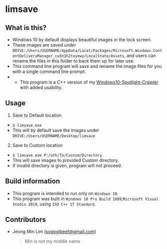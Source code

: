 # limsave

## What is this?

- Windows 10 by default displays beautiful images in the lock screen. 
- These images are saved under  `DRIVE:/Users/USERNAME/AppData/Local/Packages/Microsoft.Windows.ContentDeliveryManager_cw5n1h2txyewy/LocalState/Assets`, and users can rename the files in this folder to back them up for later use. 
- This command line program will save and rename the image files for you with a single command line prompt. 
- * This program is a C++ version of my [Windows10-Spotlight-Crawler](https://github.com/jeongm/Windows10-Spotlight-Crawler) with added usability.

## Usage

1. Save to Default location
 - `$ limsave.exe`
 - This will by default save the images under `DRIVE:/Users/USERNAME/Desktop/limsave`
2. Save to Custom location
  - `$ limsave.exe P:/ath/To/Custom/Directory`
  - This will save images to provided Custom directory.
  - If invalid directory is given, program will not proceed.
  

## Build information
- This program is intended to run only on `Windows 10`.
- This program was built in `Windows 10 Pro Build 1809`,`Microsoft Visual Studio 2019`, using `ISO C++ 17 Standard`.



## Contributors
- Jeong Min Lim (sogogibeef@gmail.com)
  > Min is not my middle name
